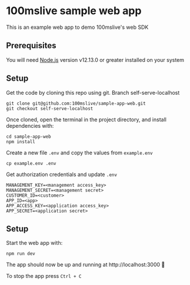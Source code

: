 # 100mslive sample web app

This is an example web app to demo 100mslive's web SDK

## Prerequisites

You will need [Node.js](https://nodejs.org) version v12.13.0 or greater installed on your system

## Setup

Get the code by cloning this repo using git. Branch self-serve-localhost

```
git clone git@github.com:100mslive/sample-app-web.git
git checkout self-serve-localhost
```

Once cloned, open the terminal in the project directory, and install dependencies with:

```
cd sample-app-web
npm install
```

Create a new file `.env` and copy the values from `example.env`

```
cp example.env .env
```

Get authorization credentials and update `.env`

```
MANAGEMENT_KEY=<management access_key>
MANAGEMENT_SECRET=<management secret>
CUSTOMER_ID=<customer>
APP_ID=<app>
APP_ACCESS_KEY=<application access_key>
APP_SECRET=<application secret>
```

## Setup

Start the web app with:

```
npm run dev
```

The app should now be up and running at http://localhost:3000 🚀

To stop the app press `Ctrl + C`
